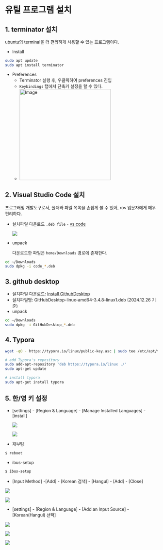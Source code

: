 # 유틸 프로그램 설치

## 1. terminator 설치

ubuntu의 terminal을 더 편리하게 사용할 수 있는 프로그램이다.

* Install

```bash
sudo apt update
sudo apt install terminator
```

* Preferences
  * Terminator 실행 후, 우클릭하여 preferences 진입
  *   `Keybindings` 탭에서 단축키 설정을 할 수 있다.
  *   <img src="https://github.com/user-attachments/assets/3a31f6fd-2a37-4e5c-8107-043629f09187" alt="Image" width="300">



    


&#x20;

## 2. Visual Studio Code 설치

프로그래밍 개발도구로서, 폴더와 파일 목록을 손쉽게 볼 수 있어, ros 입문자에게 매우 편리하다.

*   설치파일 다운로드 `.deb file` - [vs code](https://code.visualstudio.com/download)

    ![](https://github.com/user-attachments/assets/f2718160-304f-44f9-81a7-6c2d5b818829)

*   unpack

    다운로드한 파일은 `home/Downloads` 경로에 존재한다.

```bash
cd ~/Downloads
sudo dpkg -i code_*.deb
```

&#x20;

## 3. github desktop

* 설치파일 다운로드: [Install GithubDesktop](https://github.com/shiftkey/desktop/releases/)
* 설치파일명: GitHubDesktop-linux-amd64-3.4.8-linux1.deb (2024.12.26 기준)
* unpack

```bash
cd ~/Downloads
sudo dpkg -i GitHubDesktop_*.deb
```

&#x20;

## 4. Typora

```bash
wget -qO - https://typora.io/linux/public-key.asc | sudo tee /etc/apt/trusted.gpg.d/typora.asc

# add Typora's repository
sudo add-apt-repository 'deb https://typora.io/linux ./'
sudo apt-get update

# install typora
sudo apt-get install typora
```

&#x20;

## 5. 한/영 키 설정

*   \[settings] - \[Region & Language] - \[Manage Installed Languages] - \[install]

    ![](https://user-images.githubusercontent.com/91526930/234136304-3fa90717-9034-4cff-8337-733da8ebf548.png)

    ![](https://user-images.githubusercontent.com/91526930/234136309-d0f575df-d9b0-4e17-8ed6-a4804dac79a2.png)
* 재부팅

```bash
$ reboot
```

* ibus-setup

```bash
$ ibus-setup
```

* \[Input Method] -\[Add] - \[Korean 검색] - \[Hangul] - \[Add] - \[Close]

![](https://user-images.githubusercontent.com/91526930/234136642-6b78a726-7843-493d-958a-b7caf5b5b151.png)

![](https://user-images.githubusercontent.com/91526930/234136663-7fac9277-4909-414a-8281-4367976b06e5.png)

* \[settings] - \[Region & Language] - \[Add an Input Source] - \[Korean(Hangul) 선택]

![](https://user-images.githubusercontent.com/91526930/234136729-9456e9ce-d9e6-47fc-9b97-b9da291d2f43.png)

![](https://user-images.githubusercontent.com/91526930/234136739-a2e620f6-cd35-4baf-b9b2-d534fd30d41a.png)

![](https://github.com/user-attachments/assets/2d99737e-58dc-4cd4-be41-28dc409a7920)
